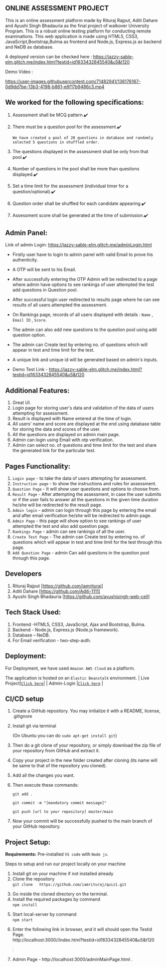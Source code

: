 ## ONLINE ASSESSMENT PROJECT
This is an online assessment platform made by Rituraj Rajput, Aditi Dahare and Ayushi Singh Bhadauria as the final project of walkover University Program. This is a robust online testing platform for conducting remote examinations. This web application is made using HTML5, CSS3, JavaScript,Bootstrap,Bulma as frontend and  Node.js, Express.js as backend and NeDB as database.

A deployed version can be checked here :  https://jazzy-sable-elm.glitch.me/index.html?testid=id1633432845540&u5&t120

Demo Video :

https://user-images.githubusercontent.com/71482941/136176167-0d9dd7be-13b3-4198-b861-e6f17b9486c3.mp4


## We worked for the following specifications:
1. Assessment shall be MCQ pattern.✔️

2. There must be a question pool for the assessment.✔️
   
   `We have created a pool of 20 questions in database and randomly selected 5 questions in shuffled order.`
  
3. The questions displayed in the assessment shall be only from that pool.✔️

4. Number of questions in the pool shall be more than questions displayed.✔️

5. Set a time limit for the assessment (individual timer for a question/optional).✔️ 

6. Question order shall be shuffled for each candidate appearing.✔️

7. Assessment score shall be generated at the time of submission.✔️


## Admin Panel:

Link of admin Login: https://jazzy-sable-elm.glitch.me/adminLogin.html

 - Firstly user have to login to admin panel with valid Email to prove his authenticity.
 - A OTP will be sent to his Email.
 - After successfully entering the OTP Admin will be  redirected to a page where  admin have options to see rankings
     of user attempted the test add questions in Question pool.
 - After successful login user redirected to results page where he can see results of all users attempted the assessment.
 - On Rankings page, records of all users displayed with details : `Name` , `Email ID` , `Score`.
 - The admin can also add new questions to the question pool using add question option.
 - The admin can Create test by entering no. of questions which will appear in test and time limit for the test.
 - A unique link and unique id will be generated based on admin's inputs.

 - Demo Test Link - https://jazzy-sable-elm.glitch.me/index.html?testid=id1633432845540&u5&t120


## Additional Features: 
1. Great UI.
2. Login page for storing user's data and validation of the data of users attempting for assessment.
3. Result is displayed with Name entered at the time of login.
4. All users' name and score are displayed at the end using database table for storing the data and scores of the user.
5. All the questions are displayed on admin main page.
6. Admin can login using Email with otp verification.
7. Admin can select no. of questions and time limit for the test and share the generated link for the particular test.

  

## Pages Functionality:

   1. `Login page` - to take the data of users attempting for assessment.
   2. `Instruction page` - to show the instructions and  rules for assessment. 
   3. `Question Page` - It will show user questions and options to choose from.
   4. `Result Page` - After attempting the assessment, in case the user submits or if the user fails to answer all the questions
                    in the given time duration he/she will be redirected to the result page.
   5. `Admin login` - admin can login through this page by entering the email and after email verification he/she will be redirected to admin page.
   6. `Admin Page` - this page will show option to see rankings of user attempted the test and also add question page.
   7. `Rankings Page` - admin can see rankings of all the user.
   8. `Create Test Page` - The admin can Create test by entering no. of questions which will appear in test and time limit for the test through    this page.
   9. `Add Question Page` - admin Can add questions in the question pool through this page.


## Developers
1. Rituraj Rajput [https://github.com/iamrituraj]
2. Aditi Dahare [https://github.com/Aditi-1111]
3. Ayushi Singh Bhadauria [https://github.com/ayushisingh-web-cell]

## Tech Stack Used: 
1. Frontend -HTML5, CSS3, JavaScript, Ajax and Bootstrap, Bulma.
2. Backend - Node.js, Express.js (Node.js framework).
3. Database – NeDB.
4. For Email verification - two-step-auth.


## Deployment:
For Deployment, we have used `Amazon AWS Cloud` as a platform. 

The application is hosted on an `Elastic Beanstalk` environment.
| Live Project|[`Click here`](https://jazzy-sable-elm.glitch.me/index.html?testid=id1633432845540&u5&t120)| 
| Admin-Login |[`Click here`](https://jazzy-sable-elm.glitch.me/adminLogin.html) |

## CI/CD setup
1. Create a GitHub repository. You may initialize it with a README, license, .gitignore
2. Install git via terminal 

   (On Ubuntu you can do `sudo apt-get install git`)
3. Then do a git clone of your repository, or simply download the zip file of your repository from GitHub and extract it.
4. Copy your project in the new folder created after cloning (its name will be same to that of the repository you cloned).
5. Add all the changes you want.
6. Then execute these commands:
   
   ````
   git add . 

   git commit -m "[mandatory commit message]" 
   
   git push [url to your repository] master/main 
7. Now your commit will be successfully pushed to the main branch of your GitHub repository.

## Project Setup: 

**Requirements:** Pre-installed `VS code` with `Node js`.

Steps to setup and run our project locally on your machine
1. Install git on your machine if not installed already <br>
2. Clone the repository <br>
`git clone   https://github.com/iamrituraj/quiz1.git`
>
3. Go inside the cloned directory on the terminal.
4. Install the required packages by command <br>
`npm install`
>
5. Start local-server by command <br>
`npm start`
>
6. Enter the following link in browser, and it will should open the Testid Page. <br>    http://localhost:3000//index.html?testid=id1633432845540&u5&t120
><br>
7. Admin Page - http://localhost:3000/adminMainPage.html .

